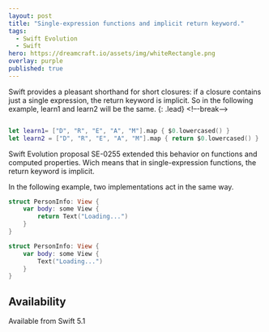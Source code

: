 ```yaml
---
layout: post
title: "Single-expression functions and implicit return keyword."
tags:
  - Swift Evolution
  - Swift
hero: https://dreamcraft.io/assets/img/whiteRectangle.png
overlay: purple
published: true
---
```


Swift provides a pleasant shorthand for short closures: if a closure contains just a single expression, the return keyword is implicit. So in the following example, learn1 and learn2 will be the same.
{: .lead}
<!–-break-–>
```swift

let learn1= ["D", "R", "E", "A", "M"].map { $0.lowercased() }
let learn2 = ["D", "R", "E", "A", "M"].map { return $0.lowercased() }
```


Swift Evolution proposal SE-0255  extended this behavior on functions and computed properties. Wich means that in single-expression functions, the return keyword is implicit.

In the following example, two implementations act in the same way.
```swift
struct PersonInfo: View {
    var body: some View {
        return Text("Loading...")
    }
}

struct PersonInfo: View {
    var body: some View {
        Text("Loading...")
    }
}
```

##  Availability  

Available from Swift 5.1
